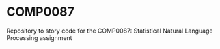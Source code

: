 # COMP0087
Repository to story code for the COMP0087: Statistical Natural Language Processing assignment

